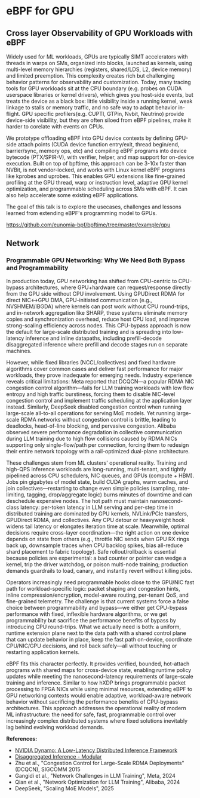 # eBPF for GPU

## Cross layer Observability of GPU Workloads with eBPF

Widely used for ML workloads, GPUs are typically SIMT accelerators with threads in warps on SMs, organized into blocks, launched as kernels, using multi-level memory hierarchies (registers, shared/LDS, L2, device memory) and limited preemption. This complexity creates rich but challenging behavior patterns for observability and customization. Today, many tracing tools for GPU workloads sit at the CPU boundary (e.g. probes on CUDA userspace libraries or kernel drivers), which gives you host-side events, but treats the device as a black box: little visibility inside a running kernel, weak linkage to stalls or memory traffic, and no safe way to adapt behavior in-flight. GPU specific profilers(e.g. CUPTI, GTPin, Nvbit, Neutrino) provide device-side visibility, but they are often siloed from eBPF pipelines, make it harder to corelate with events on CPUs.

We prototype offloading eBPF into GPU device contexts by defining GPU-side attach points (CUDA device function entry/exit, thread begin/end, barrier/sync, memory ops, etc) and compiling eBPF programs into device bytecode (PTX/SPIR-V), with verifier, helper, and map support for on-device execution. Built on top of bpftime, this approach can be 3-10x faster than NVBit, is not vendor-locked, and works with Linux kernel eBPF programs like kprobes and uprobes. This enables GPU extensions like fine-grained profiling at the GPU thread, warp or instruction level, adaptive GPU kernel optimization, and programmable scheduling across SMs with eBPF. It can also help accelerate some existing eBPF applications.

The goal of this talk is to explore the usecases, challenges and lessons learned from extending eBPF's programming model to GPUs.

https://github.com/eunomia-bpf/bpftime/tree/master/example/gpu


## Network

### Programmable GPU Networking: Why We Need Both Bypass and Programmability

In production today, GPU networking has shifted from CPU-centric to CPU-bypass architectures, where GPU+hardware can request/response directly from the GPU side without CPU involvement. Using GPUDirect RDMA for direct NIC↔GPU DMA, GPU-initiated communication (e.g., NVSHMEM/IBGDA) where kernels can post work without CPU round-trips, and in-network aggregation like SHARP, these systems eliminate memory copies and synchronization overhead, reduce host CPU load, and improve strong-scaling efficiency across nodes. This CPU-bypass approach is now the default for large-scale distributed training and is spreading into low-latency inference and inline datapaths, including prefill-decode disaggregated inference where prefill and decode stages run on separate machines.

However, while fixed libraries (NCCL/collectives) and fixed hardware algorithms cover common cases and deliver fast performance for major workloads, they prove inadequate for emerging needs. Industry experience reveals critical limitations: Meta reported that DCQCN—a popular RDMA NIC congestion control algorithm—fails for LLM training workloads with low flow entropy and high traffic burstiness, forcing them to disable NIC-level congestion control and implement traffic scheduling at the application layer instead. Similarly, DeepSeek disabled congestion control when running large-scale all-to-all operations for serving MoE models. Yet running large-scale RDMA networks without congestion control is brittle, leading to deadlocks, head-of-line blocking, and pervasive congestion. Alibaba observed severe performance degradation in collective communication during LLM training due to high flow collisions caused by RDMA NICs supporting only single-flow/path per connection, forcing them to redesign their entire network topology with a rail-optimized dual-plane architecture.

These challenges stem from ML clusters' operational reality. Training and high-QPS inference workloads are long-running, multi-tenant, and tightly pipelined across CPU schedulers, NIC queues, and GPUs (compute + HBM). Jobs pin gigabytes of model state, build CUDA graphs, warm caches, and join collectives—restarting to change even simple policies (sampling, rate-limiting, tagging, drop/aggregate logic) burns minutes of downtime and can deschedule expensive nodes. The hot path must maintain nanosecond-class latency: per-token latency in LLM serving and per-step time in distributed training are dominated by GPU kernels, NVLink/PCIe transfers, GPUDirect RDMA, and collectives. Any CPU detour or heavyweight hook widens tail latency or elongates iteration time at scale. Meanwhile, optimal decisions require cross-layer coordination—the right action on one device depends on state from others (e.g., throttle NIC sends when GPU RX rings back up, downsample traces when CPU backlog spikes, bias all-reduce shard placement to fabric topology). Safe rollout/rollback is essential because policies are experimental: a bad counter or pointer can wedge a kernel, trip the driver watchdog, or poison multi-node training; production demands guardrails to load, canary, and instantly revert without killing jobs.

Operators increasingly need programmable hooks close to the GPU/NIC fast path for workload-specific logic: packet shaping and congestion hints, inline compression/encryption, model-aware routing, per-tenant QoS, and fine-grained telemetry. The challenge is that current systems force a false choice between programmability and bypass—we either get CPU-bypass performance with fixed, inflexible hardware algorithms, or we get programmability but sacrifice the performance benefits of bypass by introducing CPU round-trips. What we actually need is both: a uniform, runtime extension plane next to the data path with a shared control plane that can update behavior in place, keep the fast path on-device, coordinate CPU/NIC/GPU decisions, and roll back safely—all without touching or restarting application kernels.

eBPF fits this character perfectly. It provides verified, bounded, hot-attach programs with shared maps for cross-device state, enabling runtime policy updates while meeting the nanosecond-latency requirements of large-scale training and inference. Similar to how hXDP brings programmable packet processing to FPGA NICs while using minimal resources, extending eBPF to GPU networking contexts would enable adaptive, workload-aware network behavior without sacrificing the performance benefits of CPU-bypass architectures. This approach addresses the operational reality of modern ML infrastructure: the need for safe, fast, programmable control over increasingly complex distributed systems where fixed solutions inevitably lag behind evolving workload demands.

**References:**
- [NVIDIA Dynamo: A Low-Latency Distributed Inference Framework](https://developer.nvidia.com/blog/introducing-nvidia-dynamo-a-low-latency-distributed-inference-framework-for-scaling-reasoning-ai-models/)
- [Disaggregated Inference - Modular](https://docs.modular.com/mammoth/disaggregated-inference/)
- Zhu et al., "Congestion Control for Large-Scale RDMA Deployments" (DCQCN), SIGCOMM 2015
- Gangidi et al., "Network Challenges in LLM Training", Meta, 2024
- Qian et al., "Network Optimization for LLM Training", Alibaba, 2024
- DeepSeek, "Scaling MoE Models", 2025

